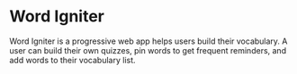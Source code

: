 # Word Igniter
Word Igniter is a progressive web app helps users build their vocabulary. A user can build their own quizzes, pin words to get frequent reminders, and add words to their vocabulary list.